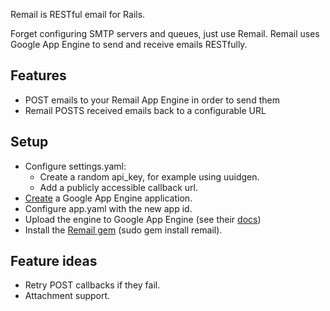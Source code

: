 Remail is RESTful email for Rails.

Forget configuring SMTP servers and queues, just use Remail. 
Remail uses Google App Engine to send and receive emails RESTfully.

## Features
* POST emails to your Remail App Engine in order to send them
* Remail POSTS received emails back to a configurable URL

## Setup
* Configure settings.yaml:
  * Create a random api_key, for example using uuidgen.
  * Add a publicly accessible callback url.
* [Create](https://appengine.google.com/) a Google App Engine application.
* Configure app.yaml with the new app id.
* Upload the engine to Google App Engine (see their [docs](http://code.google.com/appengine/docs))
* Install the [Remail gem](http://github.com/maccman/remail) (sudo gem install remail).

## Feature ideas
* Retry POST callbacks if they fail.
* Attachment support.